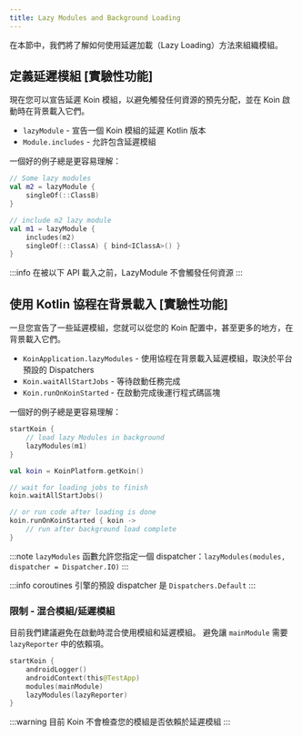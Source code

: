 ```yaml
---
title: Lazy Modules and Background Loading
---
```

在本節中，我們將了解如何使用延遲加載（Lazy Loading）方法來組織模組。

## 定義延遲模組 [實驗性功能]

現在您可以宣告延遲 Koin 模組，以避免觸發任何資源的預先分配，並在 Koin 啟動時在背景載入它們。

- `lazyModule` - 宣告一個 Koin 模組的延遲 Kotlin 版本
- `Module.includes` - 允許包含延遲模組

一個好的例子總是更容易理解：

```kotlin
// Some lazy modules
val m2 = lazyModule {
    singleOf(::ClassB)
}

// include m2 lazy module
val m1 = lazyModule {
    includes(m2)
    singleOf(::ClassA) { bind<IClassA>() }
}
```

:::info
    在被以下 API 載入之前，LazyModule 不會觸發任何資源
:::

## 使用 Kotlin 協程在背景載入 [實驗性功能]

一旦您宣告了一些延遲模組，您就可以從您的 Koin 配置中，甚至更多的地方，在背景載入它們。

- `KoinApplication.lazyModules` - 使用協程在背景載入延遲模組，取決於平台預設的 Dispatchers
- `Koin.waitAllStartJobs` - 等待啟動任務完成
- `Koin.runOnKoinStarted` - 在啟動完成後運行程式碼區塊

一個好的例子總是更容易理解：

```kotlin
startKoin {
    // load lazy Modules in background
    lazyModules(m1)
}

val koin = KoinPlatform.getKoin()

// wait for loading jobs to finish
koin.waitAllStartJobs()

// or run code after loading is done
koin.runOnKoinStarted { koin ->
    // run after background load complete
}
```

:::note
    `lazyModules` 函數允許您指定一個 dispatcher：`lazyModules(modules, dispatcher = Dispatcher.IO)`
:::

:::info
    coroutines 引擎的預設 dispatcher 是 `Dispatchers.Default`
:::

### 限制 - 混合模組/延遲模組

目前我們建議避免在啟動時混合使用模組和延遲模組。 避免讓 `mainModule` 需要 `lazyReporter` 中的依賴項。

```kotlin
startKoin {
    androidLogger()
    androidContext(this@TestApp)
    modules(mainModule)
    lazyModules(lazyReporter)
}
```

:::warning
目前 Koin 不會檢查您的模組是否依賴於延遲模組
:::
